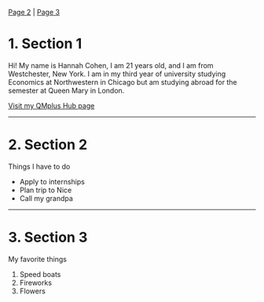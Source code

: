 <a href="page2.html">Page 2</a> | <a href="page3.html">Page 3</a>
<h1>1. Section 1 </h1>

<p> 
  
 Hi! My name is Hannah Cohen, I am 21 years old, and I am from Westchester, New York. I am in my third year of university studying Economics at Northwestern in Chicago but am studying abroad for the semester at Queen Mary in London.

<a href="https://hub.qmplus.qmul.ac.uk/view/view.php?profile=hannah-rivka-cohen&page=sml5202-hannah-s-page"> Visit my QMplus Hub page </a>

</p> 

<hr>

<h1> 2. Section 2 </h1>

<p> Things I have to do </p>
  <ul>
  <li> Apply to internships </li>
  <li> Plan trip to Nice </li>
  <li> Call my grandpa </li>
  </ul>

<hr>

<h1> 3. Section 3 </h1>

<p> My favorite things </p>
  <ol>
  <li> Speed boats </li>
  <li> Fireworks </li>
  <li> Flowers </li>
  </ol>
